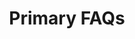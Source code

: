 ---
title: Primary FAQs
category: Marketing
paid: false
isActive: true
ltr: {"react":{"jsxCss":[{"label":"App.jsx","code":"export default () => {\n\n    const faqsList = [\n        {\n            q: \"What are some random questions to ask?\",\n            a: \"That's exactly the reason we created this random question generator. There are hundreds of random questions to choose from so you're able to find the perfect random question.\"\n        },\n        {\n            q: \"Do you include common questions?\",\n            a: \"This generator doesn't include most common questions. The thought is that you can come up with common questions on your own so most of the questions in this generator.\"\n        },\n        {\n            q: \"Can I use this for 21 questions?\",\n            a: \"Yes! there are two ways that you can use this question generator depending on what you're after. You can indicate that you want 21 questions generated.\"\n        },\n        {\n            q: \"Are these questions for girls or for boys?\",\n            a: \"The questions in this generator are gender neutral and can be used to ask either male of females (or any other gender the person identifies with).\"\n        },\n        {\n            q: \"What are some random questions to ask?\",\n            a: \"That's exactly the reason we created this random question generator. There are hundreds of random questions to choose from so you're able to find the perfect random question to ask friends.\"\n        },\n        {\n            q: \"What do you wish you had more talent doing?\",\n            a: \"If you've been searching for a way to get random questions, you've landed on the correct webpage. We created the Random Question Generator to ask you as many random questions as your heart desires.\"\n        },        \n    ]\n  \n    return (\n        <section className=\"faqs-primary\">\n            <div className=\"faqs-header\">\n                <h1>\n                    Frequently Asked Questions\n                </h1>\n                <p>\n                    Answered all frequently asked questions, Still confused? feel free to contact us.\n                </p>\n            </div>\n            <div className=\"faqs-container\">\n                {\n                    faqsList.map((item, idx) => (\n                        <div \n                            className=\"faqs-card\"\n                            key={idx}\n                        >\n                            <h4>\n                                {item.q}\n                            </h4>\n                            <p>\n                                {item.a}\n                            </p>\n                        </div>\n                    ))\n                }\n            </div>\n        </section>\n    )\n}"},{"code":".faqs-primary {\n  line-height: 1.625;\n  max-width: 1280px;\n  margin: 3rem auto 0 auto;\n  padding: 0 1rem 0 1rem;\n}\n@media (min-width: 1024px) {\n  .faqs-primary {\n    padding: 0 2rem 0 2rem;\n  }\n}\n.faqs-primary .faqs-header {\n  text-align: center;\n}\n.faqs-primary .faqs-header > * + * {\n  margin-top: 0.75rem;\n}\n.faqs-primary .faqs-header h1 {\n  font-size: 1.875rem;\n  line-height: 2.25rem;\n  color: #1f2937;\n  font-weight: 600;\n}\n.faqs-primary .faqs-header p {\n  max-width: 32rem;\n  font-size: 1.125rem;\n  line-height: 1.75rem;\n  color: #4b5563;\n  margin-left: auto;\n  margin-right: auto;\n}\n.faqs-primary .faqs-container {\n  margin-top: 3.5rem;\n  gap: 1rem;\n}\n@media (min-width: 640px) {\n  .faqs-primary .faqs-container {\n    display: grid;\n    grid-template-columns: repeat(2, minmax(0, 1fr));\n  }\n}\n@media (min-width: 1024px) {\n  .faqs-primary .faqs-container {\n    grid-template-columns: repeat(3, minmax(0, 1fr));\n  }\n}\n.faqs-primary .faqs-container .faqs-card {\n  margin-top: 1.25rem;\n}\n.faqs-primary .faqs-container .faqs-card > * + * {\n  margin-top: 0.75rem;\n}\n.faqs-primary .faqs-container .faqs-card h4 {\n  color: #374151;\n  font-size: 1.25rem;\n  line-height: 1.75rem;\n  font-weight: 500;\n}\n.faqs-primary .faqs-container .faqs-card p {\n  color: #6b7280;\n}","label":"style.css"}],"jsxTail":[{"label":"App.jsx","code":"export default () => {\n\n    const faqsList = [\n        {\n            q: \"What are some random questions to ask?\",\n            a: \"That's exactly the reason we created this random question generator. There are hundreds of random questions to choose from so you're able to find the perfect random question.\"\n        },\n        {\n            q: \"Do you include common questions?\",\n            a: \"This generator doesn't include most common questions. The thought is that you can come up with common questions on your own so most of the questions in this generator.\"\n        },\n        {\n            q: \"Can I use this for 21 questions?\",\n            a: \"Yes! there are two ways that you can use this question generator depending on what you're after. You can indicate that you want 21 questions generated.\"\n        },\n        {\n            q: \"Are these questions for girls or for boys?\",\n            a: \"The questions in this generator are gender neutral and can be used to ask either male of females (or any other gender the person identifies with).\"\n        },\n        {\n            q: \"What are some random questions to ask?\",\n            a: \"That's exactly the reason we created this random question generator. There are hundreds of random questions to choose from so you're able to find the perfect random question to ask friends.\"\n        },\n        {\n            q: \"What do you wish you had more talent doing?\",\n            a: \"If you've been searching for a way to get random questions, you've landed on the correct webpage. We created the Random Question Generator to ask you as many random questions as your heart desires.\"\n        },        \n    ]\n  \n    return (\n        <section className=\"leading-relaxed max-w-screen-xl mt-12 mx-auto px-4 md:px-8\">\n            <div className=\"space-y-3 text-center\">\n                <h1 className=\"text-3xl text-gray-800 font-semibold\">\n                    Frequently Asked Questions\n                </h1>\n                <p className=\"text-gray-600 max-w-lg mx-auto text-lg\">\n                    Answered all frequently asked questions, Still confused? feel free to contact us.\n                </p>\n            </div>\n            <div className=\"mt-14 gap-4 sm:grid sm:grid-cols-2 lg:grid-cols-3\">\n                {\n                    faqsList.map((item, idx) => (\n                        <div \n                            className=\"space-y-3 mt-5\"\n                            key={idx}\n                        >\n                            <h4 className=\"text-xl text-gray-700 font-medium\">\n                                {item.q}\n                            </h4>\n                            <p className=\"text-gray-500\">\n                                {item.a}\n                            </p>\n                        </div>\n                    ))\n                }\n            </div>\n        </section>\n    )\n}"}]},"preview":"function App() {\n\n    const faqsList = [\n        {\n            q: \"What are some random questions to ask?\",\n            a: \"That's exactly the reason we created this random question generator. There are hundreds of random questions to choose from so you're able to find the perfect random question.\"\n        },\n        {\n            q: \"Do you include common questions?\",\n            a: \"This generator doesn't include most common questions. The thought is that you can come up with common questions on your own so most of the questions in this generator.\"\n        },\n        {\n            q: \"Can I use this for 21 questions?\",\n            a: \"Yes! there are two ways that you can use this question generator depending on what you're after. You can indicate that you want 21 questions generated.\"\n        },\n        {\n            q: \"Are these questions for girls or for boys?\",\n            a: \"The questions in this generator are gender neutral and can be used to ask either male of females (or any other gender the person identifies with).\"\n        },\n        {\n            q: \"What are some random questions to ask?\",\n            a: \"That's exactly the reason we created this random question generator. There are hundreds of random questions to choose from so you're able to find the perfect random question to ask friends.\"\n        },\n        {\n            q: \"What do you wish you had more talent doing?\",\n            a: \"If you've been searching for a way to get random questions, you've landed on the correct webpage. We created the Random Question Generator to ask you as many random questions as your heart desires.\"\n        },        \n    ]\n  \n    return (\n        <section className=\"leading-relaxed max-w-screen-xl py-12 mx-auto px-4 md:px-8\">\n            <div className=\"space-y-3 text-center\">\n                <h1 className=\"text-3xl text-gray-800 font-semibold\">\n                    Frequently Asked Questions\n                </h1>\n                <p className=\"text-gray-600 max-w-lg mx-auto text-lg\">\n                    Answered all frequently asked questions, Still confused? feel free to contact us.\n                </p>\n            </div>\n            <div className=\"mt-14 gap-4 sm:grid sm:grid-cols-2 lg:grid-cols-3\">\n                {\n                    faqsList.map((item, idx) => (\n                        <div \n                            className=\"space-y-3 mt-5\"\n                            key={idx}\n                        >\n                            <h4 className=\"text-xl text-gray-700 font-medium\">\n                                {item.q}\n                            </h4>\n                            <p className=\"text-gray-500\">\n                                {item.a}\n                            </p>\n                        </div>\n                    ))\n                }\n            </div>\n        </section>\n    )\n}","vue":{"vueCss":[{"code":"<template>\n  <section class=\"faqs-primary\">\n    <div class=\"faqs-header\">\n      <h1>\n        Frequently Asked Questions\n      </h1>\n      <p>\n        Answered all frequently asked questions, Still confused? feel free to contact us.\n      </p>\n    </div>\n    <div class=\"faqs-container\">\n      <div v-for=\"item in faqsList\" class=\"faqs-card\">\n        <h4>\n          {{item.q}}\n        </h4>\n        <p>\n          {{item.a}}\n        </p>\n      </div>\n    </div>\n  </section>\n</template>\n\n<script>\nexport default {\n  data: function () {\n    return {\n      faqsList: [\n        {\n          q: \"What are some random questions to ask?\",\n          a: \"That's exactly the reason we created this random question generator. There are hundreds of random questions to choose from so you're able to find the perfect random question.\"\n        },\n        {\n          q: \"Do you include common questions?\",\n          a: \"This generator doesn't include most common questions. The thought is that you can come up with common questions on your own so most of the questions in this generator.\"\n        },\n        {\n          q: \"Can I use this for 21 questions?\",\n          a: \"Yes! there are two ways that you can use this question generator depending on what you're after. You can indicate that you want 21 questions generated.\"\n        },\n        {\n          q: \"Are these questions for girls or for boys?\",\n          a: \"The questions in this generator are gender neutral and can be used to ask either male of females (or any other gender the person identifies with).\"\n        },\n        {\n          q: \"What are some random questions to ask?\",\n          a: \"That's exactly the reason we created this random question generator. There are hundreds of random questions to choose from so you're able to find the perfect random question to ask friends.\"\n        },\n        {\n          q: \"What do you wish you had more talent doing?\",\n          a: \"If you've been searching for a way to get random questions, you've landed on the correct webpage. We created the Random Question Generator to ask you as many random questions as your heart desires.\"\n        },\n      ]\n    }\n  },\n}\n</script>","label":"App.vue"},{"code":".faqs-primary {\n  line-height: 1.625;\n  max-width: 1280px;\n  margin: 3rem auto 0 auto;\n  padding: 0 1rem 0 1rem;\n}\n\n@media (min-width: 1024px) {\n  .faqs-primary {\n    padding: 0 2rem 0 2rem;\n  }\n}\n\n.faqs-primary .faqs-header {\n  text-align: center;\n}\n\n.faqs-primary .faqs-header>*+* {\n  margin-top: 0.75rem;\n}\n\n.faqs-primary .faqs-header h1 {\n  font-size: 1.875rem;\n  line-height: 2.25rem;\n  color: #1f2937;\n  font-weight: 600;\n}\n\n.faqs-primary .faqs-header p {\n  max-width: 32rem;\n  font-size: 1.125rem;\n  line-height: 1.75rem;\n  color: #4b5563;\n  margin-left: auto;\n  margin-right: auto;\n}\n\n.faqs-primary .faqs-container {\n  margin-top: 3.5rem;\n  gap: 1rem;\n}\n\n@media (min-width: 640px) {\n  .faqs-primary .faqs-container {\n    display: grid;\n    grid-template-columns: repeat(2, minmax(0, 1fr));\n  }\n}\n\n@media (min-width: 1024px) {\n  .faqs-primary .faqs-container {\n    grid-template-columns: repeat(3, minmax(0, 1fr));\n  }\n}\n\n.faqs-primary .faqs-container .faqs-card {\n  margin-top: 1.25rem;\n}\n\n.faqs-primary .faqs-container .faqs-card>*+* {\n  margin-top: 0.75rem;\n}\n\n.faqs-primary .faqs-container .faqs-card h4 {\n  color: #374151;\n  font-size: 1.25rem;\n  line-height: 1.75rem;\n  font-weight: 500;\n}\n\n.faqs-primary .faqs-container .faqs-card p {\n  color: #6b7280;\n}","label":"style.css"}],"vueTail":[{"label":"App.vue","code":"<template>\n  <section class=\"leading-relaxed max-w-screen-xl mt-12 mx-auto px-4 lg:px-8\">\n    <div class=\"space-y-3 text-center\">\n      <h1 class=\"text-3xl text-gray-800 font-semibold\">\n        Frequently Asked Questions\n      </h1>\n      <p class=\"text-gray-600 max-w-lg mx-auto text-lg\">\n        Answered all frequently asked questions, Still confused? feel free to contact us.\n      </p>\n    </div>\n    <div class=\"mt-14 gap-4 sm:grid sm:grid-cols-2 lg:grid-cols-3\">\n      <div v-for=\"item in faqsList\" :key=\"item.id\" class=\"space-y-3 mt-5\">\n        <h4 class=\"text-xl text-gray-700 font-medium\">\n          {{ item.q }}\n        </h4>\n        <p class=\"text-gray-500\">\n          {{ item.a }}\n        </p>\n      </div>\n    </div>\n  </section>\n</template>\n\n<script>\nexport default {\n  data: function () {\n    return {\n      faqsList: [\n        {\n          q: \"What are some random questions to ask?\",\n          a: \"That's exactly the reason we created this random question generator. There are hundreds of random questions to choose from so you're able to find the perfect random question.\"\n        },\n        {\n          q: \"Do you include common questions?\",\n          a: \"This generator doesn't include most common questions. The thought is that you can come up with common questions on your own so most of the questions in this generator.\"\n        },\n        {\n          q: \"Can I use this for 21 questions?\",\n          a: \"Yes! there are two ways that you can use this question generator depending on what you're after. You can indicate that you want 21 questions generated.\"\n        },\n        {\n          q: \"Are these questions for girls or for boys?\",\n          a: \"The questions in this generator are gender neutral and can be used to ask either male of females (or any other gender the person identifies with).\"\n        },\n        {\n          q: \"What are some random questions to ask?\",\n          a: \"That's exactly the reason we created this random question generator. There are hundreds of random questions to choose from so you're able to find the perfect random question to ask friends.\"\n        },\n        {\n          q: \"What do you wish you had more talent doing?\",\n          a: \"If you've been searching for a way to get random questions, you've landed on the correct webpage. We created the Random Question Generator to ask you as many random questions as your heart desires.\"\n        },\n      ]\n    }\n  },\n}\n</script>"}]}}
rtl: {"preview":"function App() {\n\n    const faqsList = [\n        {\n            q: \"ما هي بعض الأسئلة العشوائية التي يجب طرحها؟\",\n            a: \"هذا هو بالضبط سبب إنشاء مولد الأسئلة العشوائية هذا. هناك المئات من الأسئلة العشوائية للاختيار من بينها حتى تتمكن من العثور على السؤال العشوائي المثالي.\"\n        },\n        {\n            q: \"هل تقوم بتضمين أسئلة شائعة؟\",\n            a: \"لا يتضمن هذا المولد الأسئلة الأكثر شيوعًا. الفكرة هي أنه يمكنك طرح أسئلة شائعة بمفردك ، لذا فإن معظم الأسئلة في هذا المولد.\"\n        },\n        {\n            q: \"هل يمكنني استخدام هذا لـ 21 سؤالاً؟\",\n            a: \"نعم! هناك طريقتان يمكنك من خلالهما استخدام منشئ الأسئلة هذا بناءً على ما تبحث عنه. يمكنك الإشارة إلى أنك تريد إنشاء 21 سؤالاً.\"\n        },\n        {\n            q: \"هل هذه الأسئلة للبنات أم للفتيان؟\",\n            a: \"الأسئلة في هذا المولد محايدة بين الجنسين ويمكن استخدامها لسؤال أي ذكر من الإناث (أو أي جنس آخر يحدده الشخص).\"\n        },\n        {\n            q: \"ما هي بعض الأسئلة العشوائية التي يجب طرحها؟\",\n            a: \"هذا هو بالضبط سبب إنشاء مولد الأسئلة العشوائية هذا. هناك المئات من الأسئلة العشوائية للاختيار من بينها حتى تتمكن من العثور على السؤال العشوائي المثالي لطرحه على الأصدقاء.\"\n        },\n        {\n            q: \"ماذا تتمنى لو كان لديك المزيد من المواهب تفعل؟\",\n            a: \"إذا كنت تبحث عن طريقة للحصول على أسئلة عشوائية ، فقد وصلت إلى صفحة الويب الصحيحة. لقد أنشأنا منشئ الأسئلة العشوائية ليطرح عليك أكبر عدد من الأسئلة العشوائية التي يرغبها قلبك.\"\n        },\n    ]\n  \n    return (\n        <section className=\"leading-relaxed max-w-screen-xl py-12 mx-auto px-4 md:px-8\">\n            <div className=\"space-y-3 text-center\">\n                <h1 className=\"text-3xl text-gray-800 font-semibold\">\n                    أسئلة مكررة\n                </h1>\n                <p className=\"text-gray-600 max-w-lg mx-auto text-lg\">\n                    أجاب على جميع الأسئلة المتداولة، هل ما زلت مرتبكًا؟ لا تتردد في الاتصال بنا.\n                </p>\n            </div>\n            <div className=\"mt-14 gap-4 sm:grid sm:grid-cols-2 lg:grid-cols-3\">\n                {\n                    faqsList.map((item, idx) => (\n                        <div \n                            className=\"space-y-3 mt-5\"\n                            key={idx}\n                        >\n                            <h4 className=\"text-xl text-gray-700 font-medium\">\n                                {item.q}\n                            </h4>\n                            <p className=\"text-gray-500\">\n                                {item.a}\n                            </p>\n                        </div>\n                    ))\n                }\n            </div>\n        </section>\n    )\n}","react":{"jsxTail":[{"code":"export default () => {\n\n    const faqsList = [\n        {\n            q: \"ما هي بعض الأسئلة العشوائية التي يجب طرحها؟\",\n            a: \"هذا هو بالضبط سبب إنشاء مولد الأسئلة العشوائية هذا. هناك المئات من الأسئلة العشوائية للاختيار من بينها حتى تتمكن من العثور على السؤال العشوائي المثالي.\"\n        },\n        {\n            q: \"هل تقوم بتضمين أسئلة شائعة؟\",\n            a: \"لا يتضمن هذا المولد الأسئلة الأكثر شيوعًا. الفكرة هي أنه يمكنك طرح أسئلة شائعة بمفردك ، لذا فإن معظم الأسئلة في هذا المولد.\"\n        },\n        {\n            q: \"هل يمكنني استخدام هذا لـ 21 سؤالاً؟\",\n            a: \"نعم! هناك طريقتان يمكنك من خلالهما استخدام منشئ الأسئلة هذا بناءً على ما تبحث عنه. يمكنك الإشارة إلى أنك تريد إنشاء 21 سؤالاً.\"\n        },\n        {\n            q: \"هل هذه الأسئلة للبنات أم للفتيان؟\",\n            a: \"الأسئلة في هذا المولد محايدة بين الجنسين ويمكن استخدامها لسؤال أي ذكر من الإناث (أو أي جنس آخر يحدده الشخص).\"\n        },\n        {\n            q: \"ما هي بعض الأسئلة العشوائية التي يجب طرحها؟\",\n            a: \"هذا هو بالضبط سبب إنشاء مولد الأسئلة العشوائية هذا. هناك المئات من الأسئلة العشوائية للاختيار من بينها حتى تتمكن من العثور على السؤال العشوائي المثالي لطرحه على الأصدقاء.\"\n        },\n        {\n            q: \"ماذا تتمنى لو كان لديك المزيد من المواهب تفعل؟\",\n            a: \"إذا كنت تبحث عن طريقة للحصول على أسئلة عشوائية ، فقد وصلت إلى صفحة الويب الصحيحة. لقد أنشأنا منشئ الأسئلة العشوائية ليطرح عليك أكبر عدد من الأسئلة العشوائية التي يرغبها قلبك.\"\n        },        \n    ]\n  \n    return (\n        <section className=\"leading-relaxed max-w-screen-xl py-12 mx-auto px-4 md:px-8\">\n            <div className=\"space-y-3 text-center\">\n                <h1 className=\"text-3xl text-gray-800 font-semibold\">\n                    أسئلة متكررة\n                </h1>\n                <p className=\"text-gray-600 max-w-lg mx-auto text-lg\">\n                    أجاب على جميع الأسئلة المتداولة، هل ما زلت مرتبكًا؟ لا تتردد في الاتصال بنا.\n                </p>\n            </div>\n            <div className=\"mt-14 gap-4 sm:grid sm:grid-cols-2 lg:grid-cols-3\">\n                {\n                    faqsList.map((item, idx) => (\n                        <div \n                            className=\"space-y-3 mt-5\"\n                            key={idx}\n                        >\n                            <h4 className=\"text-xl text-gray-700 font-medium\">\n                                {item.q}\n                            </h4>\n                            <p className=\"text-gray-500\">\n                                {item.a}\n                            </p>\n                        </div>\n                    ))\n                }\n            </div>\n        </section>\n    )\n}","label":"App.jsx"}],"jsxCss":[{"code":"export default () => {\n\n    const faqsList = [\n        {\n            q: \"ما هي بعض الأسئلة العشوائية التي يجب طرحها؟\",\n            a: \"هذا هو بالضبط سبب إنشاء مولد الأسئلة العشوائية هذا. هناك المئات من الأسئلة العشوائية للاختيار من بينها حتى تتمكن من العثور على السؤال العشوائي المثالي.\"\n        },\n        {\n            q: \"هل تقوم بتضمين أسئلة شائعة؟\",\n            a: \"لا يتضمن هذا المولد الأسئلة الأكثر شيوعًا. الفكرة هي أنه يمكنك طرح أسئلة شائعة بمفردك ، لذا فإن معظم الأسئلة في هذا المولد.\"\n        },\n        {\n            q: \"هل يمكنني استخدام هذا لـ 21 سؤالاً؟\",\n            a: \"نعم! هناك طريقتان يمكنك من خلالهما استخدام منشئ الأسئلة هذا بناءً على ما تبحث عنه. يمكنك الإشارة إلى أنك تريد إنشاء 21 سؤالاً.\"\n        },\n        {\n            q: \"هل هذه الأسئلة للبنات أم للفتيان؟\",\n            a: \"الأسئلة في هذا المولد محايدة بين الجنسين ويمكن استخدامها لسؤال أي ذكر من الإناث (أو أي جنس آخر يحدده الشخص).\"\n        },\n        {\n            q: \"ما هي بعض الأسئلة العشوائية التي يجب طرحها؟\",\n            a: \"هذا هو بالضبط سبب إنشاء مولد الأسئلة العشوائية هذا. هناك المئات من الأسئلة العشوائية للاختيار من بينها حتى تتمكن من العثور على السؤال العشوائي المثالي لطرحه على الأصدقاء.\"\n        },\n        {\n            q: \"ماذا تتمنى لو كان لديك المزيد من المواهب تفعل؟\",\n            a: \"إذا كنت تبحث عن طريقة للحصول على أسئلة عشوائية ، فقد وصلت إلى صفحة الويب الصحيحة. لقد أنشأنا منشئ الأسئلة العشوائية ليطرح عليك أكبر عدد من الأسئلة العشوائية التي يرغبها قلبك.\"\n        },        \n    ]\n  \n    return (\n        <section className=\"faqs-primary\">\n            <div className=\"faqs-header\">\n                <h1>\n                     أسئلة متكررة\n                </h1>\n                <p>\n                    أجاب على جميع الأسئلة المتداولة، هل ما زلت مرتبكًا؟ لا تتردد في الاتصال بنا.\n                </p>\n            </div>\n            <div className=\"faqs-container\">\n                {\n                    faqsList.map((item, idx) => (\n                        <div \n                            className=\"faqs-card\"\n                            key={idx}\n                        >\n                            <h4>\n                                {item.q}\n                            </h4>\n                            <p>\n                                {item.a}\n                            </p>\n                        </div>\n                    ))\n                }\n            </div>\n        </section>\n    )\n}","label":"App.jsx"},{"label":"style.css","code":".faqs-primary {\n  line-height: 1.625;\n  max-width: 1280px;\n  margin: 3rem auto 0 auto;\n  padding: 0 1rem 0 1rem;\n}\n@media (min-width: 1024px) {\n  .faqs-primary {\n    padding: 0 2rem 0 2rem;\n  }\n}\n.faqs-primary .faqs-header {\n  text-align: center;\n}\n.faqs-primary .faqs-header > * + * {\n  margin-top: 0.75rem;\n}\n.faqs-primary .faqs-header h1 {\n  font-size: 1.875rem;\n  line-height: 2.25rem;\n  color: #1f2937;\n  font-weight: 600;\n}\n.faqs-primary .faqs-header p {\n  max-width: 32rem;\n  font-size: 1.125rem;\n  line-height: 1.75rem;\n  color: #4b5563;\n  margin-left: auto;\n  margin-right: auto;\n}\n.faqs-primary .faqs-container {\n  margin-top: 3.5rem;\n  gap: 1rem;\n}\n@media (min-width: 640px) {\n  .faqs-primary .faqs-container {\n    display: grid;\n    grid-template-columns: repeat(2, minmax(0, 1fr));\n  }\n}\n@media (min-width: 1024px) {\n  .faqs-primary .faqs-container {\n    grid-template-columns: repeat(3, minmax(0, 1fr));\n  }\n}\n.faqs-primary .faqs-container .faqs-card {\n  margin-top: 1.25rem;\n}\n.faqs-primary .faqs-container .faqs-card > * + * {\n  margin-top: 0.75rem;\n}\n.faqs-primary .faqs-container .faqs-card h4 {\n  color: #374151;\n  font-size: 1.25rem;\n  line-height: 1.75rem;\n  font-weight: 500;\n}\n.faqs-primary .faqs-container .faqs-card p {\n  color: #6b7280;\n}"}]},"vue":{"vueTail":[],"vueCss":[]}}
slug: /faqs
id: 36e5d34e-1732-4119-af53-356f7ea0f73c
created_at: 1
---